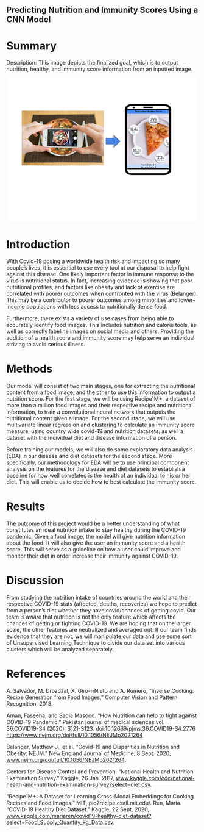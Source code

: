 ## Predicting Nutrition and Immunity Scores Using a CNN Model 


# Summary

Description: This image depicts the finalized goal, which is to output nutrition, healthy, and immunity score information from an inputted image. 

![Image](images/project-infographic.png)

# Introduction

With Covid-19 posing a worldwide health risk and impacting so many people’s lives, it is essential to use every tool at our disposal to help fight against this disease. One likely important factor in immune response to the virus is nutritional status. In fact, increasing evidence is showing that poor nutritional profiles, and factors like obesity and lack of exercise are correlated with poorer outcomes when confronted with the virus (Belanger). This may be a contributor to poorer outcomes among minorities and lower-income populations with less access to nutritionally dense food. 

Furthermore, there exists a variety of use cases from being able to accurately identify food images. This includes nutrition and calorie tools, as well as correctly labeline images on social media and others. Providing the addition of a health score and immunity score may help serve an individual striving to avoid serious illness. 

# Methods

Our model will consist of two main stages, one for extracting the nutritional content from a food image, and the other to use this information to output a nutrition score. For the first stage, we will be using Recipe1M+, a dataset of more than a million food images and their respective recipe and nutritional information, to train a convolutional neural network that outputs the nutritional content given a image. For the second stage, we will use multivariate linear regression and clustering to calculate an immunity score measure, using country wide covid-19 and nutrition datasets, as well a dataset with the individual diet and disease information of a person. 

Before training our models, we will also do some exploratory data analysis (EDA) in our disease and diet datasets for the second stage. More specifically, our methodology for EDA will be to use principal component analysis on the features for the disease and diet datasets to establish a baseline for how well correlated is the health of an individual to his or her diet. This will enable us to decide how to best calculate the immunity score. 

# Results

The outcome of this project would be a better understanding of what constitutes an ideal nutrition intake to stay healthy during the COVID-19 pandemic. Given a food image, the model will give nutrition information about the food. It will also give the user an immunity score and a health score. This will serve as a guideline on how a user could improve and monitor their diet in order increase their immunity against COVID-19.


# Discussion

From studying the nutrition intake of countries around the world and their respective COVID-19 stats (affected, deaths, recoveries) we hope to predict from a person’s diet whether they have covid/chances of getting covid. Our team is aware that nutrition is not the only feature which affects the chances of getting or fighting COVID-19. We are hoping that on the larger scale, the other features are neutralized and averaged out. If our team finds evidence that they are not, we will manipulate our data and use some sort of Unsupervised Learning Technique to divide our data set into various clusters which will be analyzed separately. 

# References

A. Salvador, M. Drozdzal, X. Giro-i-Nieto and A. Romero, “Inverse Cooking: Recipe Generation from Food Images,” Computer Vision and Pattern Recognition, 2018.

Aman, Faseeha, and Sadia Masood. “How Nutrition can help to fight against COVID-19 Pandemic.” Pakistan journal of medical sciences vol. 36,COVID19-S4 (2020): S121-S123. doi:10.12669/pjms.36.COVID19-S4.2776
https://www.nejm.org/doi/full/10.1056/NEJMp2021264

Belanger, Matthew J., et al. “Covid-19 and Disparities in Nutrition and Obesity: NEJM.” New England Journal of Medicine, 8 Sept. 2020, www.nejm.org/doi/full/10.1056/NEJMp2021264. 

Centers for Disease Control and Prevention. “National Health and Nutrition Examination Survey.” Kaggle, 26 Jan. 2017, www.kaggle.com/cdc/national-health-and-nutrition-examination-survey?select=diet.csv. 

“Recipe1M+: A Dataset for Learning Cross-Modal Embeddings for Cooking Recipes and Food Images.” MIT, pic2recipe.csail.mit.edu/. 
Ren, Maria. “COVID-19 Healthy Diet Dataset.” Kaggle, 22 Sept. 2020, www.kaggle.com/mariaren/covid19-healthy-diet-dataset?select=Food_Supply_Quantity_kg_Data.csv. 




